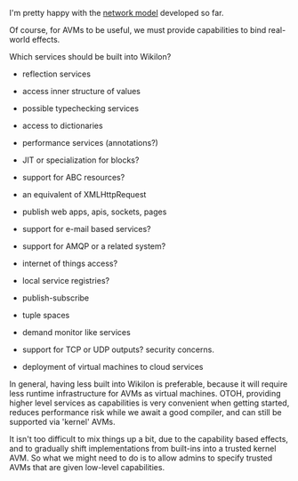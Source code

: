 
I'm pretty happy with the [network model](NetworkModel.md) developed so far. 

Of course, for AVMs to be useful, we must provide capabilities to bind real-world effects. 

Which services should be built into Wikilon?

* reflection services
 * access inner structure of values
 * possible typechecking services
 * access to dictionaries
* performance services (annotations?)
 * JIT or specialization for blocks? 
 * support for ABC resources?

* an equivalent of XMLHttpRequest
* publish web apps, apis, sockets, pages
* support for e-mail based services?
* support for AMQP or a related system?
* internet of things access?

* local service registries?
 * publish-subscribe
 * tuple spaces
 * demand monitor like services
* support for TCP or UDP outputs? security concerns.
* deployment of virtual machines to cloud services

In general, having less built into Wikilon is preferable, because it will require less runtime infrastructure for AVMs as virtual machines. OTOH, providing higher level services as capabilities is very convenient when getting started, reduces performance risk while we await a good compiler, and can still be supported via 'kernel' AVMs. 

It isn't too difficult to mix things up a bit, due to the capability based effects, and to gradually shift implementations from built-ins into a trusted kernel AVM. So what we might need to do is to allow admins to specify trusted AVMs that are given low-level capabilities.
